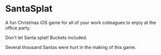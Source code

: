 # SantaSplat

A fun Christmas iOS game for all of your work colleagues to enjoy at the office party. 

Don't let Santa splat! Buckets included.

Several thousand Santas were hurt in the making of this game.
